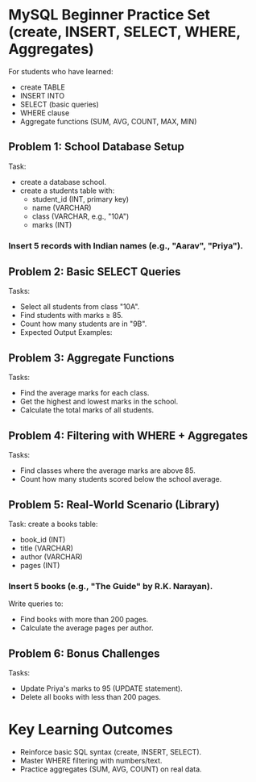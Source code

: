 # MySQL Beginner Practice Set (create, INSERT, SELECT, WHERE, Aggregates)
For students who have learned:
- create TABLE
- INSERT INTO
- SELECT (basic queries)
- WHERE clause
- Aggregate functions (SUM, AVG, COUNT, MAX, MIN)

## Problem 1: School Database Setup
Task:
- create a database school.
- create a students table with:
    - student_id (INT, primary key)
    - name (VARCHAR)
    - class (VARCHAR, e.g., "10A")
    - marks (INT)
### Insert 5 records with Indian names (e.g., "Aarav", "Priya").


## Problem 2: Basic SELECT Queries
Tasks:
- Select all students from class "10A".
- Find students with marks ≥ 85.
- Count how many students are in "9B".
- Expected Output Examples:

## Problem 3: Aggregate Functions
Tasks:
- Find the average marks for each class.
- Get the highest and lowest marks in the school.
- Calculate the total marks of all students.


## Problem 4: Filtering with WHERE + Aggregates
Tasks:
- Find classes where the average marks are above 85.
- Count how many students scored below the school average.


## Problem 5: Real-World Scenario (Library)
Task: create a books table:
- book_id (INT)
- title (VARCHAR)
- author (VARCHAR)
- pages (INT)

### Insert 5 books (e.g., "The Guide" by R.K. Narayan).
Write queries to:
- Find books with more than 200 pages.
- Calculate the average pages per author.



## Problem 6: Bonus Challenges
Tasks:
- Update Priya's marks to 95 (UPDATE statement).
- Delete all books with less than 200 pages.


# Key Learning Outcomes
- Reinforce basic SQL syntax (create, INSERT, SELECT).
- Master WHERE filtering with numbers/text.
- Practice aggregates (SUM, AVG, COUNT) on real data.